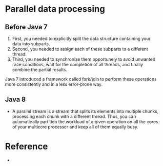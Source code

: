 # Parallel data processing 
## Before Java 7
1. First, you needed to explicitly split the data structure containing your data into subparts. 
2. Second, you needed to assign each of these subparts to a different thread. 
3. Third, you needed to synchronize them opportunely to avoid unwanted race conditions, wait for the completion of all threads, and finally combine the partial results. 

Java 7 introduced a framework called fork/join to perform these operations more consistently and in a less error-prone way.



## Java 8
- A parallel stream is a stream that splits its elements into multiple chunks, processing each chunk with a different thread. Thus, you can automatically partition the workload of a given operation on all the cores of your multicore processor and keep all of them equally busy.


# Reference
- 